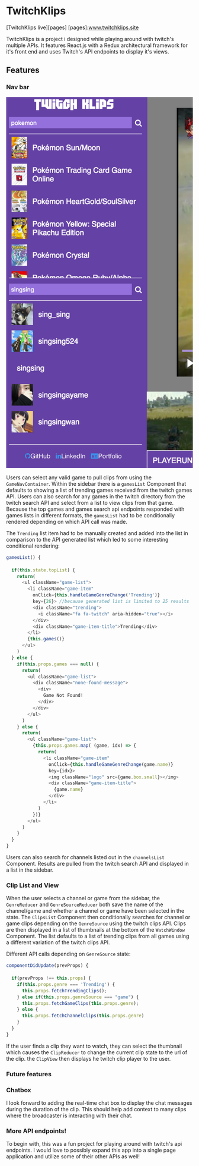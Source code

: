 # TwitchKlips

[TwitchKlips live][pages]
[pages]:www.twitchklips.site

TwitchKlips is a project i designed while playing around with twitch's multiple APIs. It features React.js with a Redux architectural framework for it's front end and uses Twitch's API endpoints to display it's views.

## Features

### Nav bar

![image of nav bar](docs/navbar.png)

  Users can select any valid game to pull clips from using the `GameNavContainer`. Within the sidebar there is a `gamesList` Component that defaults to showing a list of trending games received from the twitch games API. Users can also search for any games in the twitch directory from the twitch search API and select from a list to view clips from that game. Because the top games and games search api endpoints responded with games lists in different formats, the `gamesList` had to be conditionally rendered depending on which API call was made.


  The `Trending` list item had to be manually created and added into the list in comparison to the API generated list which led to some interesting conditional rendering:

  ```javascript
  gamesList() {

    if(this.state.topList) {
      return(
        <ul className="game-list">
          <li className="game-item"
            onClick={this.handleGameGenreChange('Trending')}
            key={26}> //because generated list is limited to 25 results
            <div className="trending">
              <i className="fa fa-twitch" aria-hidden="true"></i>
            </div>
            <div className="game-item-title">Trending</div>
          </li>
          {this.games()}
        </ul>
      )
    } else {
      if(this.props.games === null) {
        return(
          <ul className="game-list">
            <div className="none-found-message">
              <div>
                Game Not Found!
              </div>
            </div>
          </ul>
        )
      } else {
        return(
          <ul className="game-list">
            {this.props.games.map( (game, idx) => {
              return(
                <li className="game-item"
                  onClick={this.handleGameGenreChange(game.name)}
                  key={idx}>
                  <img className="logo" src={game.box.small}></img>
                  <div className="game-item-title">
                    {game.name}
                  </div>
                </li>
              )
            })}
          </ul>
        )
      }
    }
  }

  ```

  Users can also search for channels listed out in the `channelsList` Component. Results are pulled from the twitch search API and displayed in a list in the sidebar.

### Clip List and View

  When the user selects a channel or game from the sidebar, the `GenreReducer` and `GenreSourceReducer` both save the name of the channel/game and whether a channel or game have been selected in the state. The `ClipsList` Component then conditionally searches for channel or game clips depending on the `GenreSource` using the twitch clips API. Clips are then displayed in a list of thumbnails at the bottom of the `WatchWindow` Component. The list defaults to a list of trending clips from all games using a different variation of the twitch clips API.

  Different API calls depending on `GenreSource` state:

  ```javascript
  componentDidUpdate(prevProps) {

    if(prevProps !== this.props) {
      if(this.props.genre === 'Trending') {
        this.props.fetchTrendingClips();
      } else if(this.props.genreSource === "game") {
        this.props.fetchGameClips(this.props.genre);
      } else {
        this.props.fetchChannelClips(this.props.genre)
      }
    }
  }
  ```

  If the user finds a clip they want to watch, they can select the thumbnail which causes the `ClipReducer` to change the current clip state to the url of the clip. the `ClipView` then displays he twitch clip player to the user.

### Future features

### Chatbox

  I look forward to adding the real-time chat box to display the chat messages during the duration of the clip. This should help add context to many clips where the broadcaster is interacting with their chat.

### More API endpoints!

  To begin with, this was a fun project for playing around with twitch's api endpoints. I would love to possibly expand this app into a single page application and utilize some of their other APIs as well!
